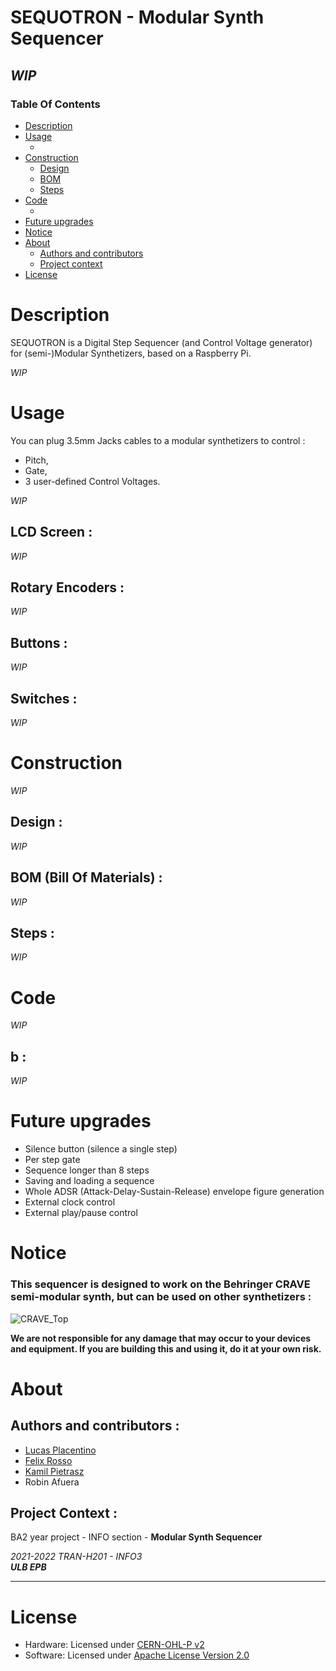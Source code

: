 # SEQUOTRON - Modular Synth Sequencer
## *WIP*
### Table Of Contents

<!--ts-->
   * [Description](#description)
   * [Usage](#usage)
      * [](#-)
   * [Construction](#construction)
      * [Design](#design-)
      * [BOM](#bom-bill-of-materials-)
      * [Steps](#steps-)
   * [Code](#code)
      * [](#-)
   * [Future upgrades](#future-upgrades)
   * [Notice](#notice)
   * [About](#about)
      * [Authors and contributors](#authors-and-contributors-)
      * [Project context](#project-context-)
   * [License](#license)

<!--te-->

# Description
SEQUOTRON is a Digital Step Sequencer (and Control Voltage generator) for (semi-)Modular Synthetizers, based on a Raspberry Pi.  

*WIP*
# Usage
You can plug 3.5mm Jacks cables to a modular synthetizers to control :
- Pitch,
- Gate,
- 3 user-defined Control Voltages.  

*WIP*
## LCD Screen :
*WIP*

## Rotary Encoders :
*WIP*

## Buttons :
*WIP*

## Switches :
*WIP*

# Construction
*WIP*
## Design :
*WIP*
## BOM (Bill Of Materials) :
*WIP*
## Steps :
*WIP*

# Code
*WIP*
## b :
*WIP*

# Future upgrades
- Silence button (silence a single step)
- Per step gate
- Sequence longer than 8 steps
- Saving and loading a sequence
- Whole ADSR (Attack-Delay-Sustain-Release) envelope figure generation
- External clock control
- External play/pause control

# Notice

### This sequencer is designed to work on the Behringer CRAVE semi-modular synth, but can be used on other synthetizers :

![CRAVE_Top](https://user-images.githubusercontent.com/23436953/137537161-592bf523-0215-4223-ab55-275d13cd8a0b.png)

**We are not responsible for any damage that may occur to your devices and equipment. If you are building this and using it, do it at your own risk.**


# About

## Authors and contributors :
- [Lucas Placentino](https://github.com/lucasplacentino)
- [Felix Rosso](https://github.com/felixlebg)
- [Kamil Pietrasz](https://github.com/NexieSlowo)
- Robin Afuera

## Project Context :
BA2 year project - INFO section - **Modular Synth Sequencer**

*2021-2022 TRAN-H201 - INFO3* <br>
***ULB EPB***

------------------------------------------------

# License
- Hardware: Licensed under [CERN-OHL-P v2](hardware/LICENSE)
- Software: Licensed under [Apache License Version 2.0](code/LICENSE)
